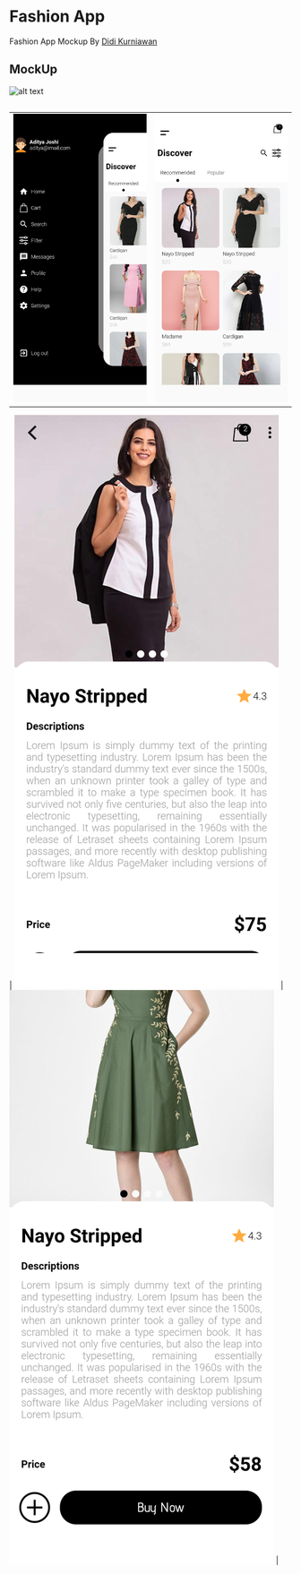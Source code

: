# Fashion App

Fashion App Mockup By [Didi Kurniawan](https://dribbble.com/didikurniawan) 

## MockUp

![alt text](https://cdn.dribbble.com/users/2954314/screenshots/9217425/media/1041987d98b144e2a5eb65a7b9198339.png)

##

|   |  |
| ------------- | ------------- |
| ![Alt text](images/Screenshot_2020-01-12-19-16-47-76_7abd29452da5aace248e6a6a2e32222f.png)  | ![Alt text](images/Screenshot_2020-01-12-19-08-56-59_7abd29452da5aace248e6a6a2e32222f.png?raw=true "Home")  |  

| ![Alt text](images/Screenshot_2020-01-12-19-17-41-63_7abd29452da5aace248e6a6a2e32222f.png) |![Alt text](images/Screenshot_2020-01-12-19-17-29-43_7abd29452da5aace248e6a6a2e32222f.png)  |

         

